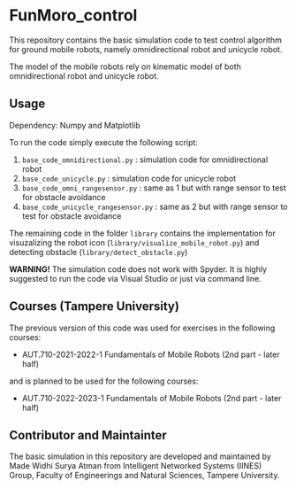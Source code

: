 # FunMoro_control

This repository contains the basic simulation code to test control algorithm for ground mobile robots, namely omnidirectional robot and unicycle robot.

The model of the mobile robots rely on kinematic model of both omnidirectional robot and unicycle robot.

## Usage

Dependency: Numpy and Matplotlib

To run the code simply execute the following script:
1. ```base_code_omnidirectional.py``` : simulation code for omnidirectional robot
2. ```base_code_unicycle.py``` : simulation code for unicycle robot
3. ```base_code_omni_rangesensor.py``` : same as 1 but with range sensor to test for obstacle avoidance
4. ```base_code_unicycle_rangesensor.py``` : same as 2 but with range sensor to test for obstacle avoidance

The remaining code in the folder ```library``` contains the implementation for visuzalizing the robot icon (```library/visualize_mobile_robot.py```) and detecting obstacle (```library/detect_obstacle.py```)


**WARNING!**
The simulation code does not work with Spyder. It is highly suggested to run the code via Visual Studio or just via command line.


## Courses (Tampere University)
The previous version of this code was used for exercises in the following courses:
- AUT.710-2021-2022-1 Fundamentals of Mobile Robots (2nd part - later half)

and is planned to be used for the following courses:
- AUT.710-2022-2023-1 Fundamentals of Mobile Robots (2nd part - later half)


## Contributor and Maintainter

The basic simulation in this repository are developed and maintained by Made Widhi Surya Atman from Intelligent Networked Systems (IINES) Group, Faculty of Engineerings and Natural Sciences, Tampere University.
